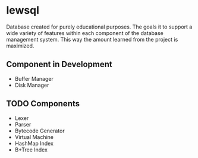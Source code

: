 # lewsql

Database created for purely educational purposes. The goals it to support a wide variety of features within each component of the database
management system. This way the amount learned from the project is maximized.

## Component in Development

- Buffer Manager
- Disk Manager

## TODO Components

- Lexer
- Parser
- Bytecode Generator
- Virtual Machine
- HashMap Index
- B+Tree Index
